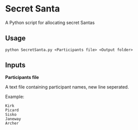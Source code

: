 # Secret Santa
A Python script for allocating secret Santas

## Usage
```
python SecretSanta.py <Participants file> <Output folder>
```

## Inputs
**Participants file**

A text file containing participant names, new line seperated.

Example:
```
Kirk
Picard
Sisko
Janeway
Archer
```
